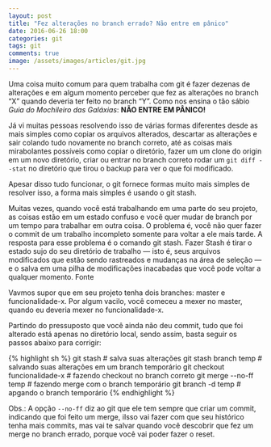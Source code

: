 ```yaml
---
layout: post
title: "Fez alterações no branch errado? Não entre em pânico"
date: 2016-06-26 18:00
categories: git
tags: git
comments: true
image: /assets/images/articles/git.jpg
---
```


Uma coisa muito comum para quem trabalha com git é fazer dezenas de alterações e em algum momento perceber que fez as alterações no branch “X” quando deveria ter feito no branch “Y”. Como nos ensina o tão sábio *Guia do Mochileiro das Galáxias*: **NÃO ENTRE EM PÂNICO!**

Já vi muitas pessoas resolvendo isso de várias formas diferentes desde as mais simples como copiar os arquivos alterados, descartar as alterações e sair colando tudo novamente no branch correto, até as coisas mais mirabolantes possíveis como copiar o diretório, fazer um um clone do origin em um novo diretório, criar ou entrar no branch correto rodar um `git diff --stat` no diretório que tirou o backup para ver o que foi modificado.

Apesar disso tudo funcionar, o git fornece formas muito mais simples de resolver isso, a forma mais simples é usando o git stash.

Muitas vezes, quando você está trabalhando em uma parte do seu projeto, as coisas estão em um estado confuso e você quer mudar de branch por um tempo para trabalhar em outra coisa. O problema é, você não quer fazer o commit de um trabalho incompleto somente para voltar a ele mais tarde. A resposta para esse problema é o comando git stash.
Fazer Stash é tirar o estado sujo do seu diretório de trabalho — isto é, seus arquivos modificados que estão sendo rastreados e mudanças na área de seleção — e o salva em uma pilha de modificações inacabadas que você pode voltar a qualquer momento.
Fonte

Vavmos supor que em seu projeto tenha dois branches: master e funcionalidade-x. Por algum vacilo, você comeceu a mexer no master, quando eu deveria mexer no funcionalidade-x.

Partindo do pressuposto que você ainda não deu commit, tudo que foi alterado está apenas no diretório local, sendo assim, basta seguir os passos abaixo para corrigir:

{% highlight sh %}
git stash    # salva suas alterações
git stash branch temp    # salvando suas alterações em um branch temporário
git checkout funcionalidade-x     # fazendo checkout no branch correto
git merge --no-ff temp     # fazendo merge com o branch temporário 
git branch -d temp      # apgando o branch temporário
{% endhighlight %}

Obs.: A opção `--no-ff` diz ao git que ele tem sempre que criar um commit, indicando que foi feito um merge, iIsso vai fazer com que seu histórico tenha mais commits, mas vai te salvar quando você descobrir que fez um merge no branch errado, porque você vai poder fazer o reset.